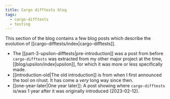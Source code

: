 ```yaml
---
title: Cargo difftests blog
tags:
  - cargo-difftests
  - testing
---
```

This section of the blog contains a few blog posts which describe the evolution of [[cargo-difftests/index|cargo-difftests]].

- The [[part-3-upsilon-difftests|pre-introduction]] was a post from before `cargo-difftests` was extracted from my other major project at the time, [[blog/upsilon/index|upsilon]], for which it was more or less specifically made.
- [[introduction-old|The old introduction]] is from when I first announced the tool on r/rust. It has come a *very* long way since then.
- [[one-year-later|One year later]]: A post showing where `cargo-difftests` is/was 1 year after it was originally introduced (2023-02-12).